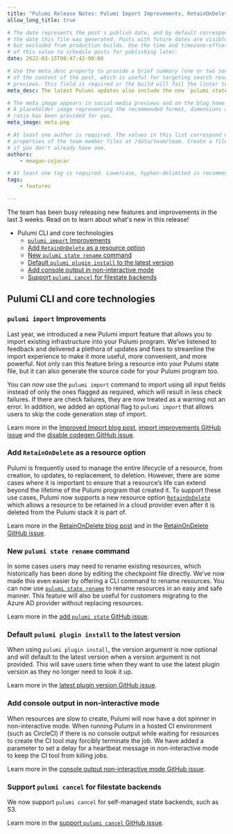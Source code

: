 ```yaml
---
title: "Pulumi Release Notes: Pulumi Import Improvements, RetainOnDelete as a resource option, and more!"
allow_long_title: true

# The date represents the post's publish date, and by default corresponds with
# the date this file was generated. Posts with future dates are visible in development,
# but excluded from production builds. Use the time and timezone-offset portions of
# of this value to schedule posts for publishing later.
date: 2022-03-15T08:47:42-08:00

# Use the meta_desc property to provide a brief summary (one or two sentences)
# of the content of the post, which is useful for targeting search results or social-media
# previews. This field is required or the build will fail the linter test.
meta_desc: The latest Pulumi updates also include the new `pulumi state rename` command, changing the default `pulumi plugin install` to the latest version, adding console output in non-interactive mode, and `pulumi cancel` support for self-managed state backends.

# The meta_image appears in social-media previews and on the blog home page.
# A placeholder image representing the recommended format, dimensions and aspect
# ratio has been provided for you.
meta_image: meta.png

# At least one author is required. The values in this list correspond with the `id`
# properties of the team member files at /data/team/team. Create a file for yourself
# if you don't already have one.
authors:
    - meagan-cojocar

# At least one tag is required. Lowercase, hyphen-delimited is recommended.
tags:
    - features

---
```


The team has been busy releasing new features and improvements in the last 3 weeks. Read on to learn about what's new in this release!

- Pulumi CLI and core technologies
  - [`pulumi import` Improvements](#pulumi-import-improvements)
  - [Add `RetainOnDelete` as a resource option](#add-retainondelete-as-a-resource-option)
  - [New `pulumi state rename` command](#new-pulumi-state-rename-command)
  - [Default `pulumi plugin install` to the latest version](#default-pulumi-plugin-install-to-the-latest-version)
  - [Add console output in non-interactive mode](#add-console-output-in-non-interactive-mode)
  - [Support `pulumi cancel` for filestate backends](#support-pulumi-cancel-for-filestate-backends)

<!--more-->


## Pulumi CLI and core technologies

### `pulumi import` Improvements

Last year, we introduced a new Pulumi import feature that allows you to import existing infrastructure into your Pulumi program. We’ve listened to feedback and delivered a plethora of updates and fixes to streamline the import experience to make it more useful, more convenient, and more powerful. Not only can this feature bring a resource into your Pulumi state file, but it can also generate the source code for your Pulumi program too.

You can now use the `pulumi import` command to import using all input fields instead of only the ones flagged as required, which will result in less check failures. If there are check failures, they are now treated as a warning not an error. In addition, we added an optional flag to `pulumi import` that allows users to skip the code generation step of import.

Learn more in the [Improved Import blog post](/blog/changes-to-import), [import improvements GitHub issue](https://github.com/pulumi/pulumi/issues/9134) and the [disable codegen GitHub issue](https://github.com/pulumi/pulumi/issues/9134).


### Add `RetainOnDelete` as a resource option

Pulumi is frequently used to manage the entire lifecycle of a resource, from creation, to updates, to replacement, to deletion. However, there are some cases where it is important to ensure that a resource’s life can extend beyond the lifetime of the Pulumi program that created it. To support these use cases, Pulumi now supports a new resource option [`RetainOnDelete`](/docs/intro/concepts/resources/options/retainondelete) which allows a resource to be retained in a cloud provider even after it is deleted from the Pulumi stack it is part of.

Learn more in the [RetainOnDelete blog post](/blog/retainondelete) and in the [RetainOnDelete GitHub issue](https://github.com/pulumi/pulumi/issues/7747).


### New `pulumi state rename` command

In some cases users may need to rename existing resources, which historically has been done by editing the checkpoint file directly. We’ve now made this even easier by offering a CLI command to rename resources. You can now use [`pulumi state rename`](/docs/reference/cli/pulumi_state_rename) to rename resources in an easy and safe manner. This feature will also be useful for customers migrating to the Azure AD provider without replacing resources.

Learn more in the [add `pulumi state` GitHub issue](https://github.com/pulumi/pulumi/issues/2060).

### Default `pulumi plugin install` to the latest version

When using `pulumi plugin install`, the version argument is now optional and will default to the latest version when a version argument is not provided. This will save users time when they want to use the latest plugin version as they no longer need to look it up.

Learn more in the [latest plugin version GitHub issue](https://github.com/pulumi/pulumi/issues/9001).

### Add console output in non-interactive mode

When resources are slow to create, Pulumi will now have a dot spinner in non-interactive mode. When running Pulumi in a hosted CI environment (such as CircleCI) if there is no console output while waiting for resources to create the CI tool may forcibly terminate the job. We have added a parameter to set a delay for a heartbeat message in non-interactive mode to keep the CI tool from killing jobs.

Learn more in the [console output non-interactive mode GitHub issue](https://github.com/pulumi/pulumi/issues/6574).

### Support `pulumi cancel` for filestate backends

We now support `pulumi cancel` for self-managed state backends, such as S3.

Learn more in the [support `pulumi cancel` GitHub issue](https://github.com/pulumi/pulumi/issues/4605).
